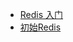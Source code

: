  * [Redis 入门](https://juejin.im/post/5b4dd82ee51d451925629622)
 * [初始Redis](https://juejin.im/entry/57a4c3f57db2a2005a99c70c)